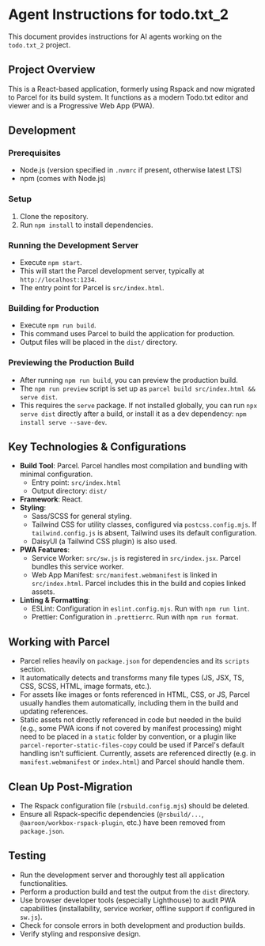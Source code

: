 # Agent Instructions for todo.txt_2

This document provides instructions for AI agents working on the `todo.txt_2` project.

## Project Overview

This is a React-based application, formerly using Rspack and now migrated to Parcel for its build system. It functions as a modern Todo.txt editor and viewer and is a Progressive Web App (PWA).

## Development

### Prerequisites

-   Node.js (version specified in `.nvmrc` if present, otherwise latest LTS)
-   npm (comes with Node.js)

### Setup

1.  Clone the repository.
2.  Run `npm install` to install dependencies.

### Running the Development Server

-   Execute `npm start`.
-   This will start the Parcel development server, typically at `http://localhost:1234`.
-   The entry point for Parcel is `src/index.html`.

### Building for Production

-   Execute `npm run build`.
-   This command uses Parcel to build the application for production.
-   Output files will be placed in the `dist/` directory.

### Previewing the Production Build

-   After running `npm run build`, you can preview the production build.
-   The `npm run preview` script is set up as `parcel build src/index.html && serve dist`.
-   This requires the `serve` package. If not installed globally, you can run `npx serve dist` directly after a build, or install it as a dev dependency: `npm install serve --save-dev`.

## Key Technologies & Configurations

-   **Build Tool**: Parcel. Parcel handles most compilation and bundling with minimal configuration.
    -   Entry point: `src/index.html`
    -   Output directory: `dist/`
-   **Framework**: React.
-   **Styling**:
    -   Sass/SCSS for general styling.
    -   Tailwind CSS for utility classes, configured via `postcss.config.mjs`. If `tailwind.config.js` is absent, Tailwind uses its default configuration.
    -   DaisyUI (a Tailwind CSS plugin) is also used.
-   **PWA Features**:
    -   Service Worker: `src/sw.js` is registered in `src/index.jsx`. Parcel bundles this service worker.
    -   Web App Manifest: `src/manifest.webmanifest` is linked in `src/index.html`. Parcel includes this in the build and copies linked assets.
-   **Linting & Formatting**:
    -   ESLint: Configuration in `eslint.config.mjs`. Run with `npm run lint`.
    -   Prettier: Configuration in `.prettierrc`. Run with `npm run format`.

## Working with Parcel

-   Parcel relies heavily on `package.json` for dependencies and its `scripts` section.
-   It automatically detects and transforms many file types (JS, JSX, TS, CSS, SCSS, HTML, image formats, etc.).
-   For assets like images or fonts referenced in HTML, CSS, or JS, Parcel usually handles them automatically, including them in the build and updating references.
-   Static assets not directly referenced in code but needed in the build (e.g., some PWA icons if not covered by manifest processing) might need to be placed in a `static` folder by convention, or a plugin like `parcel-reporter-static-files-copy` could be used if Parcel's default handling isn't sufficient. Currently, assets are referenced directly (e.g. in `manifest.webmanifest` or `index.html`) and Parcel should handle them.

## Clean Up Post-Migration

-   The Rspack configuration file (`rsbuild.config.mjs`) should be deleted.
-   Ensure all Rspack-specific dependencies (`@rsbuild/...`, `@aaroon/workbox-rspack-plugin`, etc.) have been removed from `package.json`.

## Testing

-   Run the development server and thoroughly test all application functionalities.
-   Perform a production build and test the output from the `dist` directory.
-   Use browser developer tools (especially Lighthouse) to audit PWA capabilities (installability, service worker, offline support if configured in `sw.js`).
-   Check for console errors in both development and production builds.
-   Verify styling and responsive design.
